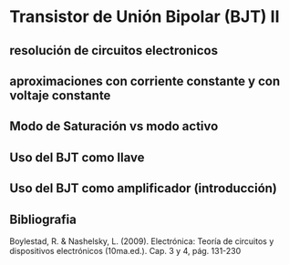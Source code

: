 # Transistor de Unión Bipolar (BJT) II

## resolución de circuitos electronicos

## aproximaciones con corriente constante y con voltaje constante

## Modo de Saturación vs modo activo

## Uso del BJT como llave

## Uso del BJT como amplificador (introducción)

## Bibliografia

Boylestad, R. & Nashelsky, L. (2009). Electrónica: Teoría de circuitos y dispositivos electrónicos (10ma.ed.). Cap. 3 y 4, pág. 131-230